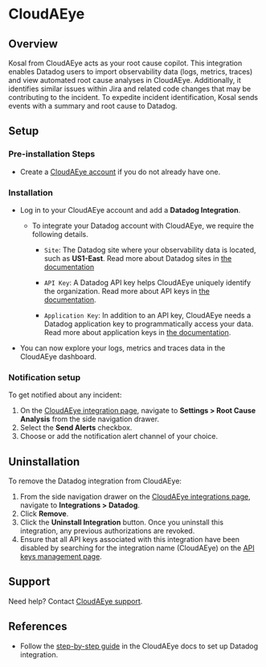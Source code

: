 # CloudAEye

## Overview

Kosal from CloudAEye acts as your root cause copilot. This integration enables Datadog users to import observability data (logs, metrics, traces) and view automated root cause analyses in CloudAEye. Additionally, it identifies similar issues within Jira and related code changes that may be contributing to the incident. To expedite incident identification, Kosal sends events with a summary and root cause to Datadog.

## Setup

### Pre-installation Steps

- Create a [CloudAEye account](https://docs.cloudaeye.com/user-guide/tasks/register.html) if you do not already have one. 


### Installation

- Log in to your CloudAEye account and add a **Datadog Integration**. 
  - To integrate your Datadog account with CloudAEye, we require the following details.

    - `Site`: The Datadog site where your observability data is located, such as **US1-East**. Read more about Datadog sites in [the documentation](https://docs.datadoghq.com/getting_started/site/#access-the-datadog-site)

    - `API Key`: A Datadog API key helps CloudAEye uniquely identify the organization. Read more about API keys in [the documentation](https://docs.datadoghq.com/account_management/api-app-keys/).

    - `Application Key`: In addition to an API key, CloudAEye needs a Datadog application key to programmatically access your data. Read more about application keys in [the documentation](https://docs.datadoghq.com/account_management/api-app-keys/).


- You can now explore your logs, metrics and traces data in the CloudAEye dashboard.

### Notification setup

To get notified about any incident:
1. On the [CloudAEye integration page][1], navigate to **Settings > Root Cause Analysis** from the side navigation drawer. 
2. Select the **Send Alerts** checkbox.
3. Choose or add the notification alert channel of your choice.


## Uninstallation

To remove the Datadog integration from CloudAEye:
1. From the side navigation drawer on the [CloudAEye integrations page][1], navigate to **Integrations > Datadog**.
2. Click **Remove**.
3. Click the **Uninstall Integration** button. Once you uninstall this integration, any previous authorizations are revoked.
4. Ensure that all API keys associated with this integration have been disabled by searching for the integration name (CloudAEye) on the [API keys management page][3].



## Support

Need help? Contact [CloudAEye support](mailto:support@cloudaeye.com).


## References

- Follow the [step-by-step guide](https://docs.cloudaeye.com/user-guide/integrations/datadog.html) in the CloudAEye docs to set up Datadog integration. 


[1]: https://console.cloudaeye.com/integrations/datadog
[2]: https://app.datadoghq.com/organization-settings/oauth-applications
[3]: https://app.datadoghq.com/organization-settings/api-keys?filter=CloudAEye